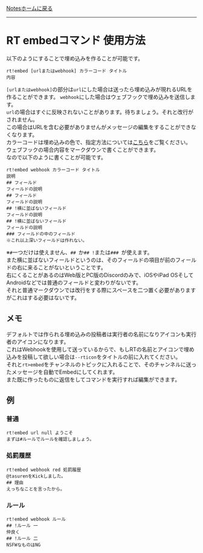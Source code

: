 [Notesホームに戻る](/ja/notes)
* * *
# RT embedコマンド 使用方法
以下のようにすることで埋め込みを作ることが可能です。
```
rt!embed [urlまたはwebhook] カラーコード タイトル
内容
```
`[urlまたはwebhook]`の部分は`url`にした場合は送ったら埋め込みが現れるURLを作ることができます。
`webhook`にした場合はウェブフックで埋め込みを送信します。  
`url`の場合はすぐに反映されないことがあります。待ちましょう。それと改行がされません。  
この場合はURLを含む必要がありませんがメッセージの編集をすることができなくなります。  
カラーコードは埋め込みの色で、指定方法については[こちら](https://rt-team.github.io/en/notes/color)をご覧ください。  
ウェブフックの場合内容をマークダウンで書くことができます。  
なので以下のように書くことが可能です。
```
rt!embed webhook カラーコード タイトル
説明
## フィールド
フィールドの説明
## フィールド
フィールドの説明
## !横に並ばないフィールド
フィールドの説明
## !横に並ばないフィールド
フィールドの説明
### フィールドの中のフィールド
※これ以上深いフィールドは作れない。
```
※`#`一つだけは使えません、`## `か`## !`または`### `が使えます。  
また横に並ばないフィールドというのは、そのフィールドの項目が前のフィールドの右に来ることがないということです。  
右にくることがあるのはWeb版とPC版のDiscordのみで、iOSやiPad OSそしてAndroidなどでは普通のフィールドと変わりがないです。  
それと普通マークダウンでは改行をする際にスペースを二つ置く必要がありますがこれはする必要はないです。

## メモ
デフォルトでは作られる埋め込みの投稿者は実行者の名前になりアイコンも実行者のアイコンになります。  
これはWebhookを使用して送っているからで、もしRTの名前とアイコンで埋め込みを投稿して欲しい場合は`--rticon`をタイトルの前に入れてください。  
それと`rt>embed`をチャンネルのトピックに入れることで、そのチャンネルに送ったメッセージを自動でEmbedにしてくれます。  
また既に作ったものに返信をしてコマンドを実行すれば編集ができます。

## 例
### 普通
```
rt!embed url null ようこそ
まずは#ルールでルールを確認しましょう。
```
### 処罰履歴
```
rt!embed webhook red 処罰履歴
@tasurenをKickしました。
## 理由
えっちなことを言ったから。
```
### ルール
```
rt!embed webhook ルール
## !ルール 一
仲良く
## !ルール 二
NSFWなものはNG
```
